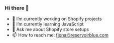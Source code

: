 ### Hi there 👋


- 🔭 I’m currently working on Shopify projects
- 🌱 I’m currently learning JavaScript
- 💬 Ask me about Shopify store setups
- 📫 How to reach me: fiona@reservoirblue.com

